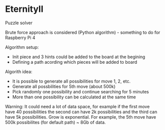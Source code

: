# EternityII
Puzzle solver

Brute force approach is considered (Python algorithm) - something to do for Raspberry Pi 4 

Algorithm setup:
- Init piece and 3 hints could be added to the board at the begining
- Defining a path acording which pieces will be added to board

Algorith idea:
- It is possible to generate all possibilities for move 1, 2, etc. 
- Generate all possbilities for 5th move (about 500k)
- Pick randomly one possibility and continue searching for 5 minutes
- More than one possibility can be calculated at the same time 

Warning: It could need a lot of data space, for example if the first move have 40 possibilities the second can have 2k possibilities and the third can have 5k possibilities. Grow is exponential. For example, the 5th move have 500k possibilites (for default path) ~ 8Gb of data.
